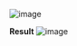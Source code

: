 ![image](https://github.com/user-attachments/assets/99d1e602-b534-4b89-807a-e213756a2710)

**Result**
![image](https://github.com/user-attachments/assets/cef075ca-21df-43cc-bef6-dd2883474ca9)
